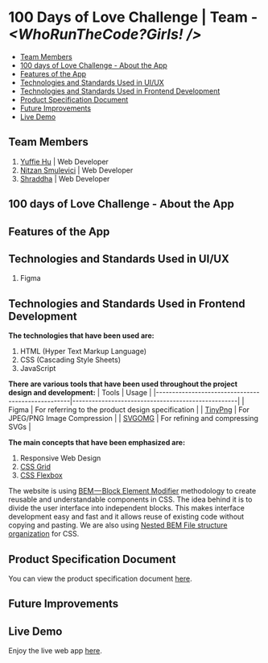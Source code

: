 <!-- omit in toc -->
# 100 Days of Love Challenge | Team - *<WhoRunTheCode?Girls! />*
- [Team Members](#team-members)
- [100 days of Love Challenge - About the App](#100-days-of-love-challenge---about-the-app)
- [Features of the App](#features-of-the-app)
- [Technologies and Standards Used in UI/UX](#technologies-and-standards-used-in-uiux)
- [Technologies and Standards Used in Frontend Development](#technologies-and-standards-used-in-frontend-development)
- [Product Specification Document](#product-specification-document)
- [Future Improvements](#future-improvements)
- [Live Demo](#live-demo)

## Team Members
1. [Yuffie Hu](https://github.com/yuff1006) | Web Developer
2. [Nitzan Smulevici](https://github.com/nitzanye) | Web Developer
3. [Shraddha](https://github.com/5hraddha) | Web Developer

## 100 days of Love Challenge - About the App


## Features of the App


## Technologies and Standards Used in UI/UX
1. Figma

## Technologies and Standards Used in Frontend Development
**The technologies that have been used are:**
1. HTML (Hyper Text Markup Language)
2. CSS (Cascading Style Sheets)
3. JavaScript

**There are various tools that have been used throughout the project design and development:**
| Tools                                             | Usage                                             |
|---------------------------------------------------|---------------------------------------------------|
| Figma                                             | For referring to the product design specification |
| [TinyPng](https://tinypng.com/)                   | For JPEG/PNG Image Compression                    |
| [SVGOMG](https://jakearchibald.github.io/svgomg/) | For refining and compressing SVGs                 |

**The main concepts that have been emphasized are:**
1. Responsive Web Design
2. [CSS Grid](https://css-tricks.com/snippets/css/complete-guide-grid/)
3. [CSS Flexbox](https://css-tricks.com/snippets/css/a-guide-to-flexbox/)

The website is using [BEM — Block Element Modifier](https://en.bem.info/methodology/quick-start/) methodology to create reusable and understandable components in CSS. The idea behind it is to divide the user interface into independent blocks. This makes interface development easy and fast and it allows reuse of existing code without copying and pasting. We are also using [Nested BEM File structure organization](https://en.bem.info/methodology/filestructure/#nested) for CSS.

## Product Specification Document
You can view the product specification document [here]().

## Future Improvements


## Live Demo
Enjoy the live web app [here]().
